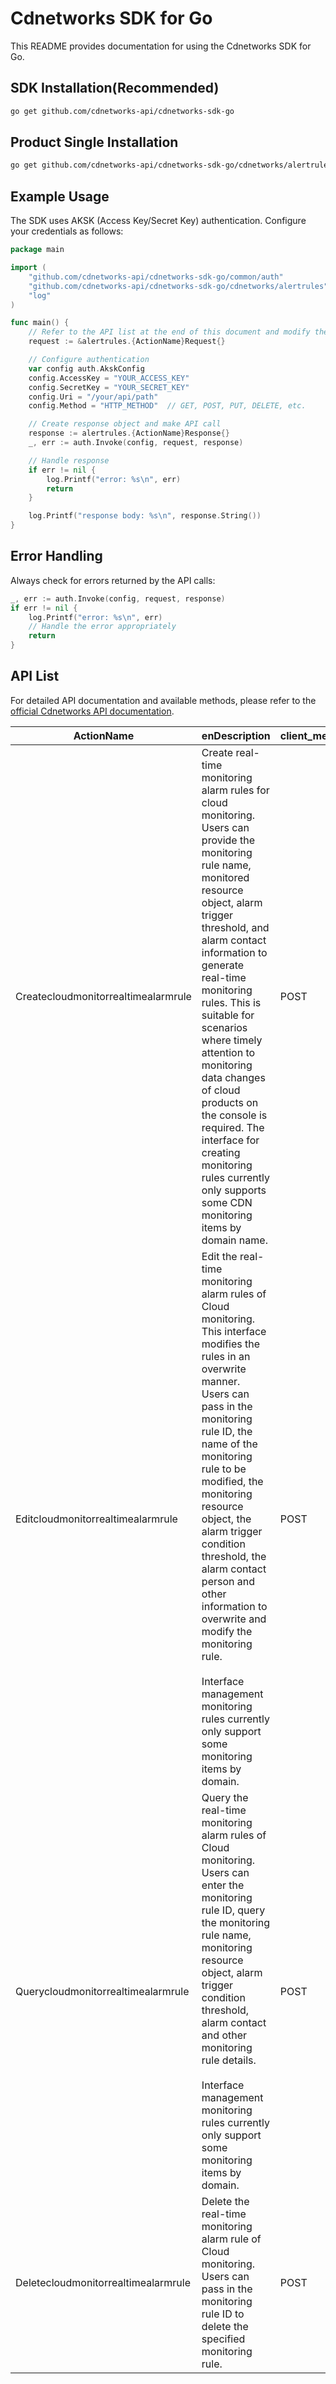 # Cdnetworks SDK for Go

This README provides documentation for using the Cdnetworks SDK for Go.

## SDK Installation(Recommended)

```bash
go get github.com/cdnetworks-api/cdnetworks-sdk-go
```

## Product Single Installation

```bash
go get github.com/cdnetworks-api/cdnetworks-sdk-go/cdnetworks/alertrules
```

## Example Usage

The SDK uses AKSK (Access Key/Secret Key) authentication. Configure your credentials as follows:

```go
package main

import (
    "github.com/cdnetworks-api/cdnetworks-sdk-go/common/auth"
    "github.com/cdnetworks-api/cdnetworks-sdk-go/cdnetworks/alertrules"
    "log"
)

func main() {
	// Refer to the API list at the end of this document and modify the corresponding {ActionName}, Method, and Uri
    request := &alertrules.{ActionName}Request{}

    // Configure authentication
    var config auth.AkskConfig
    config.AccessKey = "YOUR_ACCESS_KEY"
    config.SecretKey = "YOUR_SECRET_KEY"
    config.Uri = "/your/api/path"
    config.Method = "HTTP_METHOD"  // GET, POST, PUT, DELETE, etc.

    // Create response object and make API call
    response := alertrules.{ActionName}Response{}
    _, err := auth.Invoke(config, request, response)

    // Handle response
    if err != nil {
        log.Printf("error: %s\n", err)
        return
    }

    log.Printf("response body: %s\n", response.String())
}
```

## Error Handling

Always check for errors returned by the API calls:

```go
_, err := auth.Invoke(config, request, response)
if err != nil {
    log.Printf("error: %s\n", err)
    // Handle the error appropriately
    return
}
```

## API List
For detailed API documentation and available methods, please refer to the [official Cdnetworks API documentation](https://docs.cdnetworks.com/en/cdn/apidocs).

| ActionName | enDescription | client_methods | uri |
| --- | --- | --- | --- |
| Createcloudmonitorrealtimealarmrule | Create real-time monitoring alarm rules for cloud monitoring. Users can provide the monitoring rule name, monitored resource object, alarm trigger threshold, and alarm contact information to generate real-time monitoring rules. This is suitable for scenarios where timely attention to monitoring data changes of cloud products on the console is required. The interface for creating monitoring rules currently only supports some CDN monitoring items by domain name.  | POST | /api/cloudmonitor/alarm/real-time/add |
| Editcloudmonitorrealtimealarmrule | Edit the real-time monitoring alarm rules of Cloud monitoring. This interface modifies the rules in an overwrite manner. Users can pass in the monitoring rule ID, the name of the monitoring rule to be modified, the monitoring resource object, the alarm trigger condition threshold, the alarm contact person and other information to overwrite and modify the monitoring rule.<br><br>Interface management monitoring rules currently only support some monitoring items by domain. | POST | /api/cloudmonitor/alarm/real-time/edit |
| Querycloudmonitorrealtimealarmrule | Query the real-time monitoring alarm rules of Cloud monitoring. Users can enter the monitoring rule ID, query the monitoring rule name, monitoring resource object, alarm trigger condition threshold, alarm contact and other monitoring rule details.<br><br>Interface management monitoring rules currently only support some monitoring items by domain. | POST | /api/cloudmonitor/alarm/real-time/query |
| Deletecloudmonitorrealtimealarmrule | Delete the real-time monitoring alarm rule of Cloud monitoring. Users can pass in the monitoring rule ID to delete the specified monitoring rule. | POST | /api/cloudmonitor/alarm/real-time/delete |